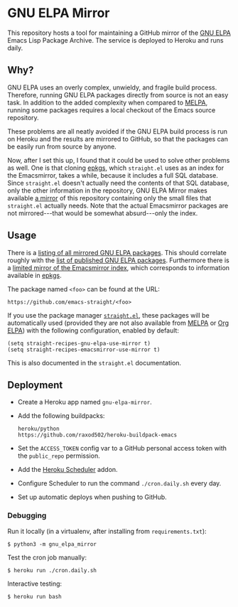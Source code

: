 # GNU ELPA Mirror

This repository hosts a tool for maintaining a GitHub mirror of the
[GNU ELPA][gnu-elpa] Emacs Lisp Package Archive. The service is
deployed to Heroku and runs daily.

## Why?

GNU ELPA uses an overly complex, unwieldy, and fragile build process.
Therefore, running GNU ELPA packages directly from source is not an
easy task. In addition to the added complexity when compared to
[MELPA], running some packages requires a local checkout of the Emacs
source repository.

These problems are all neatly avoided if the GNU ELPA build process is
run on Heroku and the results are mirrored to GitHub, so that the
packages can be easily run from source by anyone.

Now, after I set this up, I found that it could be used to solve other
problems as well. One is that cloning [epkgs], which `straight.el`
uses as an index for the Emacsmirror, takes a while, because it
includes a full SQL database. Since `straight.el` doesn't actually
need the contents of that SQL database, only the other information in
the repository, GNU ELPA Mirror makes available [a
mirror][emacsmirror-mirror] of this repository containing only the
small files that `straight.el` actually needs. Note that the actual
Emacsmirror packages are not mirrored---that would be somewhat
absurd---only the index.

## Usage

There is a [listing of all mirrored GNU ELPA
packages][mirror-package-list]. This should correlate roughly with the
[list of published GNU ELPA packages][gnu-elpa-package-list].
Furthermore there is a [limited mirror of the Emacsmirror
index][emacsmirror-mirror], which corresponds to information available
in [epkgs].

The package named `<foo>` can be found at the URL:

    https://github.com/emacs-straight/<foo>

If you use the package manager [`straight.el`][straight.el], these
packages will be automatically used (provided they are not also
available from [MELPA] or [Org ELPA][org-elpa]) with the following
configuration, enabled by default:

    (setq straight-recipes-gnu-elpa-use-mirror t)
    (setq straight-recipes-emacsmirror-use-mirror t)

This is also documented in the `straight.el` documentation.

## Deployment

* Create a Heroku app named `gnu-elpa-mirror`.
* Add the following buildpacks:

      heroku/python
      https://github.com/raxod502/heroku-buildpack-emacs

* Set the `ACCESS_TOKEN` config var to a GitHub personal access token
  with the `public_repo` permission.
* Add the [Heroku Scheduler][scheduler] addon.
* Configure Scheduler to run the command `./cron.daily.sh` every day.
* Set up automatic deploys when pushing to GitHub.

### Debugging

Run it locally (in a virtualenv, after installing from
`requirements.txt`):

    $ python3 -m gnu_elpa_mirror

Test the cron job manually:

    $ heroku run ./cron.daily.sh

Interactive testing:

    $ heroku run bash

[epkgs]: https://github.com/emacsmirror/epkgs
[emacsmirror-mirror]: https://github.com/emacs-straight/emacsmirror-mirror
[gnu-elpa]: https://elpa.gnu.org/
[gnu-elpa-package-list]: https://elpa.gnu.org/packages/
[melpa]: https://melpa.org/#/
[mirror-package-list]: https://github.com/emacs-straight/gnu-elpa-mirror
[org-elpa]: https://orgmode.org/elpa.html
[scheduler]: https://elements.heroku.com/addons/scheduler
[straight.el]: https://github.com/raxod502/straight.el
